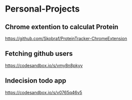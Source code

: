 # Personal-Projects
## Chrome extention to calculat Protein
https://github.com/Skobraf/ProteinTracker-ChromeExtension 
## Fetching github users
https://codesandbox.io/s/vmy8n8pkyy
## Indecision todo app 
https://codesandbox.io/s/v0765q46v5
